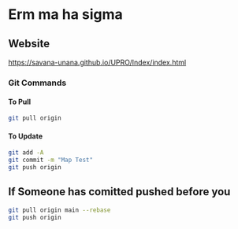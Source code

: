# Erm ma ha sigma

## Website

<https://savana-unana.github.io/UPRO/Index/index.html>

### Git Commands

#### To Pull

``` bash
git pull origin
```

#### To Update

```bash
git add -A 
git commit -m "Map Test"
git push origin 

```

## If Someone has comitted pushed before you

 ``` bash
 git pull origin main --rebase
 git push origin
```
